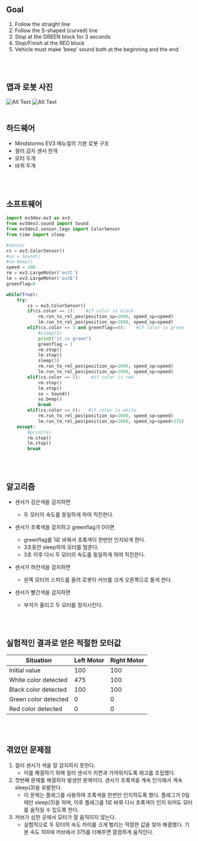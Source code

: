 ## Goal
1. Follow the straight line
2. Follow the S-shaped (curved) line
3. Stop at the GREEN block for 3 seconds
4. Stop/Finish at the RED block
5. Vehicle must make ‘beep’ sound both at the beginning and the end
<br>
<br>

## 맵과 로봇 사진
![Alt Text](/assets/images/MindstormsEV3/map.png)
![Alt Text](/assets/images/MindstormsEV3/robot.png)
<br>
<br>

## 하드웨어
- Mindstorms EV3 메뉴얼의 기본 로봇 구조
- 컬러 감지 센서 한개
- 모터 두개
- 바퀴 두개
<br>
<br>

## 소프트웨어
```python
import ev3dev.ev3 as ev3
from ev3dev2.sound import Sound
from ev3dev2.sensor.lego import ColorSensor
from time import sleep

#sensor
cs = ev3.ColorSensor()
#so = Sound()
#so.beep()
speed = 100
rm = ev3.LargeMotor('outC')
lm = ev3.LargeMotor('outB')
greenflag=0

while(True):
    try:
        cs = ev3.ColorSensor()
        if(cs.color == 1):    #if color is black
            rm.run_to_rel_pos(position_sp=1080, speed_sp=speed)
            lm.run_to_rel_pos(position_sp=1080, speed_sp=speed)
        elif(cs.color == 3 and greenflag==0):    #if color is green
            #sleep(3)
            print("it is green")
            greenflag = 1
            rm.stop()
            lm.stop()
            sleep(3)
            rm.run_to_rel_pos(position_sp=1080, speed_sp=speed)
            lm.run_to_rel_pos(position_sp=1080, speed_sp=speed)
        elif(cs.color == 5):    #if color is red
            rm.stop()
            lm.stop()
            so = Sound()
            so.beep()
            break
        elif(cs.color == 6):   #if color is white
            rm.run_to_rel_pos(position_sp=1080, speed_sp=speed)
            lm.run_to_rel_pos(position_sp=1080, speed_sp=speed+375)
    except:
        #print(e)
        rm.stop()
        lm.stop()
        break
```
<br>
<br>

## 알고리즘
- 센서가 검은색을 감지하면
    - 두 모터의 속도를 동일하게 하여 직진한다.

- 센서가 초록색을 감지하고 greenflag가 0이면
    - greenflag를 1로 바꿔서 초록색이 한번만 인지되게 한다.
    - 3초동안 sleep하여 모터를 멈춘다. 
    - 3초 이후 다시 두 모터의 속도를 동일하게 하여 직진한다.

- 센서가 하얀색을 감지하면
    - 왼쪽 모터의 스피드를 올려 로봇이 커브를 크게 오른쪽으로 돌게 한다.

- 센서가 빨간색을 감지하면
    - 부저가 울리고 두 모터를 정지시킨다.
<br>
<br>

## 실험적인 결과로 얻은 적절한 모터값


|Situation|Left Motor|Right Motor|
|---|---|---|
|Initial value|100|100|
|White color detected|475|100|
|Black color detected|100|100|
|Green color detected|0|0|
|Red color detected|0|0|

<br>
<br>

## 겪었던 문제점
1.  컬러 센서가 색을 잘 감지하지 못한다.
    - 이를 해결하기 위해 컬러 센서가 지면과 가까워지도록 레고를 조립했다.
2. 첫번째 문제를 해결하자 발생한 문제이다. 센서가 초록색을 계속 인식해서 계속 sleep(3)을 유발한다.
    - 이 문제는 플래그를 사용하여 초록색을 한번만 인지하도록 했다. 플래그가 0일 때만 sleep(3)을 하며, 이후 플래그를 1로 바꿔 다시 초록색이 인지 되어도 모터를 움직일 수 있도록 한다.
3. 커브가 심한 곳에서 모터가 잘 움직이지 않는다.
    - 실험적으로 두 모터의 속도 차이를 크게 벌리는 적절한 값을 찾아 해결했다. 기본 속도 100에 커브에서 375를 더해주면 깔끔하게 움직인다.
